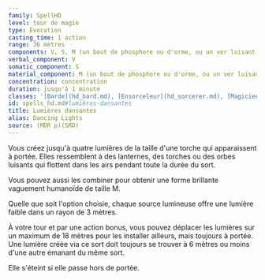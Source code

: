 ```yaml
---
family: SpellHD
level: tour de magie
type: Évocation
casting_time: 1 action
range: 36 mètres
components: V, S, M (un bout de phosphore ou d'orme, ou un ver luisant)
verbal_component: V
somatic_component: S
material_component: M (un bout de phosphore ou d'orme, ou un ver luisant)
concentration: concentration
duration: jusqu'à 1 minute
classes: '[Barde](hd_bard.md), [Ensorceleur](hd_sorcerer.md), [Magicien](hd_wizard.md), [Ombrelame](hd_rogue_ombrelame.md)'
id: spells_hd.md#lumières-dansantes
title: Lumières dansantes
alias: Dancing Lights
source: (MDR p)(SRD)
---
```


Vous créez jusqu'à quatre lumières de la taille d'une torche qui apparaissent à portée. Elles ressemblent à des lanternes, des torches ou des orbes luisants qui flottent dans les airs pendant toute la durée du sort.

Vous pouvez aussi les combiner pour obtenir une forme brillante vaguement humanoïde de taille M.

Quelle que soit l'option choisie, chaque source lumineuse offre une lumière faible dans un rayon de 3 mètres.

À votre tour et par une action bonus, vous pouvez déplacer les lumières sur un maximum de 18 mètres pour les installer ailleurs, mais toujours à portée. Une lumière créée via ce sort doit toujours se trouver à 6 mètres ou moins d'une autre émanant du même sort.

Elle s'éteint si elle passe hors de portée.

